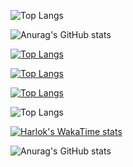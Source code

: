![Top Langs](https://github-readme-stats.vercel.app/api/top-langs/?username=y-dada-dev\&layout=compact&langs_count=91&hide=PLpgSQL)


![Anurag's GitHub stats](https://github-readme-stats.vercel.app/api?username=y-dada-dev&show=reviews,discussions_started,discussions_answered,prs_merged,prs_merged_percentage)

[![Top Langs](https://github-readme-stats.vercel.app/api/top-langs/?username=y-dada-dev&layout=donut)](https://github.com/y-dada-dev/github-readme-stats)

[![Top Langs](https://github-readme-stats.vercel.app/api/top-langs/?username=y-dada-dev&layout=donut-vertical)](https://github.com/y-dada-dev/github-readme-stats)

[![Top Langs](https://github-readme-stats.vercel.app/api/top-langs/?username=y-dada-dev&layout=pie)](https://github.com/y-dada-dev/github-readme-stats)

![Top Langs](https://github-readme-stats.vercel.app/api/top-langs/?username=y-dada-dev&hide_progress=true)

[![Harlok's WakaTime stats](https://github-readme-stats.vercel.app/api/wakatime?username=ffflabs)](https://github.com/y-dada-dev/github-readme-stats)


![Anurag's GitHub stats](https://github-readme-stats.vercel.app/api?username=y-dada-dev\&show_icons=true\&show=reviews,discussions_started,discussions_answered,prs_merged,prs_merged_percentage)
